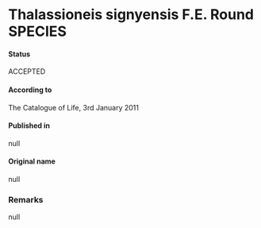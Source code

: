 Thalassioneis signyensis F.E. Round SPECIES
=======

#### Status
ACCEPTED

#### According to
The Catalogue of Life, 3rd January 2011

#### Published in
null

#### Original name
null

### Remarks
null